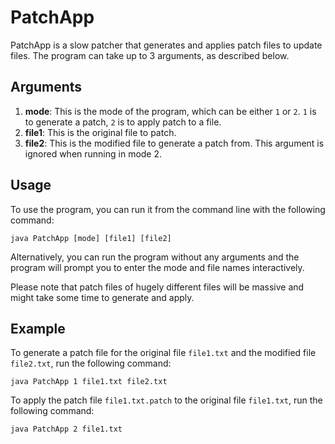 # PatchApp

PatchApp is a slow patcher that generates and applies patch files to update files. The program can take up to 3 arguments, as described below.

## Arguments

1. **mode**: This is the mode of the program, which can be either `1` or `2`. `1` is to generate a patch, `2` is to apply patch to a file.
2. **file1**: This is the original file to patch.
3. **file2**: This is the modified file to generate a patch from. This argument is ignored when running in mode 2.

## Usage

To use the program, you can run it from the command line with the following command:

```
java PatchApp [mode] [file1] [file2]
```

Alternatively, you can run the program without any arguments and the program will prompt you to enter the mode and file names interactively.

Please note that patch files of hugely different files will be massive and might take some time to generate and apply.

## Example

To generate a patch file for the original file `file1.txt` and the modified file `file2.txt`, run the following command:

```
java PatchApp 1 file1.txt file2.txt
```

To apply the patch file `file1.txt.patch` to the original file `file1.txt`, run the following command:

```
java PatchApp 2 file1.txt
```
